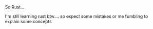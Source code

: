 


So Rust...

I'm still learning rust btw.... so expect some mistakes or me fumbling to explain some concepts